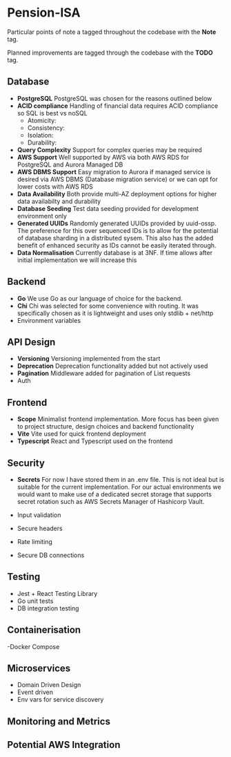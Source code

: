 # Pension-ISA

Particular points of note a tagged throughout the codebase with the **Note** tag.

Planned improvements are tagged through the codebase with the **TODO** tag.

## Database
- **PostgreSQL** PostgreSQL was chosen for the reasons outlined below
- **ACID compliance** Handling of financial data requires ACID compliance so SQL is best vs noSQL
    - Atomicity: 
    - Consistency:
    - Isolation:
    - Durability:
- **Query Complexity** Support for complex queries may be required
- **AWS Support** Well supported by AWS via both AWS RDS for PostgreSQL and Aurora Managed DB
- **AWS DBMS Support** Easy migration to Aurora if managed service is desired via AWS DBMS (Database migration service) or we can opt for lower costs with AWS RDS
- **Data Availability** Both provide multi-AZ deployment options for higher data availabilty and durability
- **Database Seeding** Test data seeding provided for development environment only
- **Generated UUIDs** Randomly generated UUIDs provided by uuid-ossp. The preference for this over sequenced IDs is to allow for the potential of database sharding in a distributed sysem. This also has the added benefit of enhanced security as IDs cannot be easily iterated through.
- **Data Normalisation** Currently database is at 3NF. If time allows after initial implementation we will increase this

## Backend
- **Go** We use Go as our language of choice for the backend.
- **Chi** Chi was selected for some convenience with routing. It was specifically chosen as it is lightweight and uses only stdlib + net/http
- Environment variables

## API Design
- **Versioning** Versioning implemented from the start
- **Deprecation** Deprecation functionality added but not actively used
- **Pagination** Middleware added for pagination of List requests
- Auth 

## Frontend
- **Scope** Minimalist frontend implementation. More focus has been given to project structure, design choices and backend functionality
- **Vite** Vite used for quick frontend deployment
- **Typescript** React and Typescript used on the frontend

## Security
- **Secrets** For now I have stored them in an .env file. This is not ideal but is suitable for the current implementation. For our actual environments we would want to make use of a dedicated secret storage that supports secret rotation such as AWS Secrets Manager of Hashicorp Vault.

- Input validation
- Secure headers
- Rate limiting
- Secure DB connections

## Testing
- Jest + React Testing Library
- Go unit tests
- DB integration testing

## Containerisation
-Docker Compose

## Microservices
- Domain Driven Design
- Event driven
- Env vars for service discovery

## Monitoring and Metrics ##

## Potential AWS Integration ##


